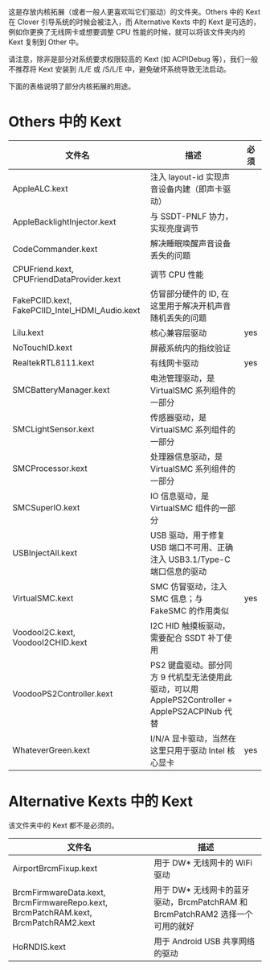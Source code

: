 这是存放内核拓展（或者一般人更喜欢叫它们驱动）的文件夹。Others 中的 Kext 在 Clover 引导系统的时候会被注入，而 Alternative Kexts 中的 Kext 是可选的，例如你更换了无线网卡或想要调整 CPU 性能的时候，就可以将该文件夹内的 Kext 复制到 Other 中。

请注意，除非是部分对系统要求权限较高的 Kext (如 ACPIDebug 等），我们一般不推荐将 Kext 安装到 /L/E 或 /S/L/E 中，避免破坏系统导致无法启动。

下面的表格说明了部分内核拓展的用途。

# Others 中的 Kext

| 文件名 | 描述 | 必须 |
|-------|-----|-----|
| AppleALC.kext | 注入 layout-id 实现声音设备内建（即声卡驱动） | |
| AppleBacklightInjector.kext | 与 SSDT-PNLF 协力，实现亮度调节 | |
| CodeCommander.kext | 解决睡眠唤醒声音设备丢失的问题 | |
| CPUFriend.kext, CPUFriendDataProvider.kext | 调节 CPU 性能 | |
| FakePCIID.kext, FakePCIID_Intel_HDMI_Audio.kext | 仿冒部分硬件的 ID, 在这里用于解决开机声音随机丢失的问题 | |
| Lilu.kext | 核心兼容层驱动 | yes |
| NoTouchID.kext | 屏蔽系统内的指纹验证 | |
| RealtekRTL8111.kext | 有线网卡驱动 | yes |
| SMCBatteryManager.kext | 电池管理驱动，是 VirtualSMC 系列组件的一部分 |  |
| SMCLightSensor.kext | 传感器驱动，是 VirtualSMC 系列组件的一部分 | |
| SMCProcessor.kext | 处理器信息驱动，是 VirtualSMC 系列组件的一部分 | |
| SMCSuperIO.kext | IO 信息驱动，是 VirtualSMC 组件的一部分 | |
| USBInjectAll.kext | USB 驱动，用于修复 USB 端口不可用、正确注入 USB3.1/Type-C 端口信息的驱动 | |
| VirtualSMC.kext | SMC 仿冒驱动，注入 SMC 信息；与 FakeSMC 的作用类似 | yes |
| VoodooI2C.kext, VoodooI2CHID.kext | I2C HID 触摸板驱动，需要配合 SSDT 补丁使用 | |
| VoodooPS2Controller.kext | PS2 键盘驱动。部分同方 9 代机型无法使用此驱动，可以用 ApplePS2Controller + ApplePS2ACPINub 代替 | |
| WhateverGreen.kext | I/N/A 显卡驱动，当然在这里只用于驱动 Intel 核心显卡 | yes |

# Alternative Kexts 中的 Kext

该文件夹中的 Kext 都不是必须的。

| 文件名 | 描述 |
|-------|-----|
| AirportBrcmFixup.kext | 用于 DW* 无线网卡的 WiFi 驱动 |
| BrcmFirmwareData.kext, BrcmFirmwareRepo.kext, BrcmPatchRAM.kext, BrcmPatchRAM2.kext | 用于 DW* 无线网卡的蓝牙驱动，BrcmPatchRAM 和 BrcmPatchRAM2 选择一个可用的就好 |
| HoRNDIS.kext | 用于 Android USB 共享网络的驱动 |